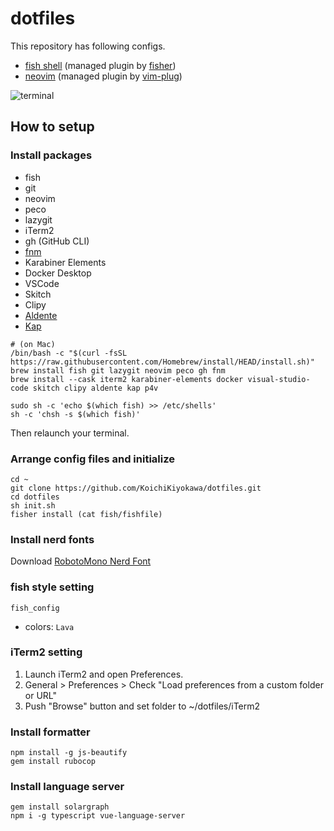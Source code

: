 # dotfiles

This repository has following configs.

- [fish shell](https://github.com/fish-shell/fish-shell) (managed plugin by [fisher](https://github.com/jorgebucaran/fisher))
- [neovim](https://github.com/neovim/neovim) (managed plugin by [vim-plug](https://github.com/junegunn/vim-plug))

![terminal](https://user-images.githubusercontent.com/40315079/169636800-608490e9-3780-4b43-bfbc-8f31259f2720.png)



## How to setup

### Install packages

- fish
- git
- neovim
- peco
- lazygit
- iTerm2
- gh (GitHub CLI)
- [fnm](https://github.com/Schniz/fnm)
- Karabiner Elements
- Docker Desktop
- VSCode
- Skitch
- Clipy
- [Aldente](https://github.com/davidwernhart/AlDente)
- [Kap](https://getkap.co/)

```
# (on Mac)
/bin/bash -c "$(curl -fsSL https://raw.githubusercontent.com/Homebrew/install/HEAD/install.sh)"
brew install fish git lazygit neovim peco gh fnm
brew install --cask iterm2 karabiner-elements docker visual-studio-code skitch clipy aldente kap p4v

sudo sh -c 'echo $(which fish) >> /etc/shells'
sh -c 'chsh -s $(which fish)'
```

Then relaunch your terminal.

### Arrange config files and initialize

```
cd ~
git clone https://github.com/KoichiKiyokawa/dotfiles.git
cd dotfiles
sh init.sh
fisher install (cat fish/fishfile)
```

### Install nerd fonts

Download [RobotoMono Nerd Font](https://github.com/ryanoasis/nerd-fonts/raw/master/patched-fonts/RobotoMono/Medium/complete/Roboto%20Mono%20Medium%20Nerd%20Font%20Complete.ttf)

### fish style setting

```
fish_config
```

- colors: `Lava`

### iTerm2 setting

1. Launch iTerm2 and open Preferences.
1. General > Preferences > Check "Load preferences from a custom folder or URL"
1. Push "Browse" button and set folder to ~/dotfiles/iTerm2

### Install formatter

```
npm install -g js-beautify
gem install rubocop
```

### Install language server

```
gem install solargraph
npm i -g typescript vue-language-server
```
